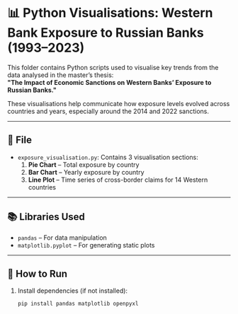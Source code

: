 # 📊 Python Visualisations: Western Bank Exposure to Russian Banks (1993–2023)

This folder contains Python scripts used to visualise key trends from the data analysed in the master’s thesis:  
**"The Impact of Economic Sanctions on Western Banks’ Exposure to Russian Banks."**

These visualisations help communicate how exposure levels evolved across countries and years, especially around the 2014 and 2022 sanctions.

---

## 📁 File

- `exposure_visualisation.py`: Contains 3 visualisation sections:
  1. **Pie Chart** – Total exposure by country
  2. **Bar Chart** – Yearly exposure by country
  3. **Line Plot** – Time series of cross-border claims for 14 Western countries

---

## 📚 Libraries Used
- `pandas` – For data manipulation
- `matplotlib.pyplot` – For generating static plots

---

## 🧪 How to Run

1. Install dependencies (if not installed):
   ```bash
   pip install pandas matplotlib openpyxl
